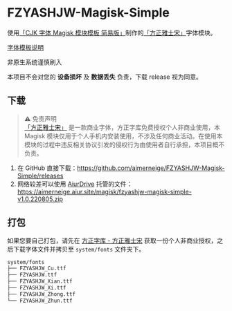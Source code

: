 # FZYASHJW-Magisk-Simple

使用[「CJK 字体 Magisk 模块模板 简易版」](https://github.com/lxgw/simple-cjk-font-magisk-module-template)制作的[「方正雅士宋」](https://www.foundertype.com/index.php/FontInfo/index/id/5855)字体模块。

[字体模板说明](README-lxgw.md)

非原生系统谨慎刷入

本项目不会对您的 **设备损坏** 及 **数据丢失** 负责，下载 release 视为同意。

## 下载

> :warning: 免责声明\
> [「方正雅士宋」](https://www.foundertype.com/index.php/FontInfo/index/id/5855) 是一款商业字体，方正字库免费授权个人非商业使用，本 Magisk 模块仅用于个人手机内安装使用，不涉及任何商业活动。在使用本模块的过程中违反相关协议引发的侵权行为由使用者自行承担，本项目概不负责。

1. 在 GitHub 直接下载：<https://github.com/aimerneige/FZYASHJW-Magisk-Simple/releases>
2. 网络较差可以使用 [AiurDrive](https://github.com/AiursoftWeb/AiurDrive) 托管的文件：<https://aimerneige.aiur.site/magisk/fzyashjw-magisk-simple-v1.0.220805.zip>

## 打包

如果您要自己打包，请先在 [方正字库 - 方正雅士宋](https://www.foundertype.com/index.php/FontInfo/index/id/5855) 获取一份个人非商业授权，之后下载字体文件并拷贝至 `system/fonts` 文件夹下。

```bash
system/fonts
├── FZYASHJW_Cu.ttf
├── FZYASHJW.ttf
├── FZYASHJW_Xian.ttf
├── FZYASHJW_Xi.ttf
├── FZYASHJW_Zhong.ttf
└── FZYASHJW_Zhun.ttf
```